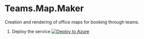 # Teams.Map.Maker
Creation and rendering of office maps for booking through teams.

1. Deploy the service
[![Deploy to Azure](https://aka.ms/deploytoazurebutton)](https://portal.azure.com/#create/Microsoft.Template/uri/https%3A%2F%2Fgithub.com%2Fteams-map-maker%2FTeams.Map.Maker%2Fblob%2Fmain%2FAzure%2Fazuredeploy.json)